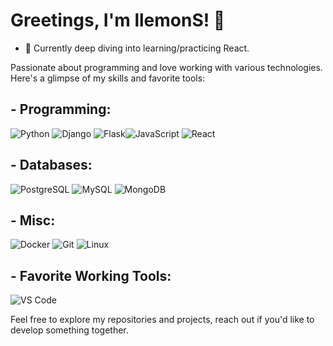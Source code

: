 # Greetings, I'm llemonS! 👋

- 🌱 Currently deep diving into learning/practicing React.

Passionate about programming and love working with various technologies. Here's a glimpse of my skills and favorite tools:

## - Programming:
![Python](https://img.icons8.com/color/48/000000/python.png) ![Django](https://img.icons8.com/color/48/000000/django.png) ![Flask](https://img.icons8.com/?size=50&id=MHcMYTljfKOr&format=png)![JavaScript](https://img.icons8.com/color/48/000000/javascript.png) ![React](https://img.icons8.com/?size=50&id=122637&format=png) 

## - Databases:
![PostgreSQL](https://img.icons8.com/color/48/000000/postgreesql.png) ![MySQL](https://img.icons8.com/color/48/000000/mysql.png) ![MongoDB](https://img.icons8.com/color/48/000000/mongodb.png)

## - Misc:
![Docker](https://img.icons8.com/color/48/000000/docker.png) ![Git](https://img.icons8.com/color/48/000000/git.png) ![Linux](https://img.icons8.com/color/48/000000/linux.png)

## - Favorite Working Tools:
![VS Code](https://img.icons8.com/color/48/000000/visual-studio-code-2019.png)

Feel free to explore my repositories and projects, reach out if you'd like to develop something together.

